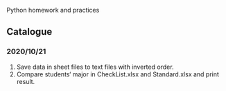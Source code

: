 Python homework and practices

## Catalogue

### 2020/10/21
1. Save data in sheet files to text files with inverted order.
2. Compare students‘ major in CheckList.xlsx and Standard.xlsx and print result.


  
